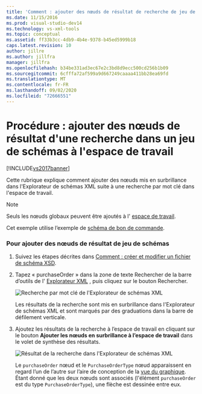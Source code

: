```yaml
---
title: 'Comment : ajouter des nœuds de résultat de recherche de jeu de schémas à l’espace de travail | Microsoft Docs'
ms.date: 11/15/2016
ms.prod: visual-studio-dev14
ms.technology: vs-xml-tools
ms.topic: conceptual
ms.assetid: ff33b3cc-4db9-4b4e-9378-b45ed5999b18
caps.latest.revision: 10
author: jillre
ms.author: jillfra
manager: jillfra
ms.openlocfilehash: b34be331ad3ec67e2c3bd8d9ecc500cd256b1b09
ms.sourcegitcommit: 6cfffa72af599a9d667249caaaa411bb28ea69fd
ms.translationtype: MT
ms.contentlocale: fr-FR
ms.lasthandoff: 09/02/2020
ms.locfileid: "72666551"
---
```

# <a name="how-to-add-schema-set-search-result-nodes-to-the-workspace"></a>Procédure : ajouter des nœuds de résultat d'une recherche dans un jeu de schémas à l'espace de travail
[!INCLUDE[vs2017banner](../includes/vs2017banner.md)]

Cette rubrique explique comment ajouter des nœuds mis en surbrillance dans l'Explorateur de schémas XML suite à une recherche par mot clé dans l'espace de travail.

> [!NOTE]
> Seuls les nœuds globaux peuvent être ajoutés à l' [espace de travail](../xml-tools/xml-schema-designer-workspace.md).

 Cet exemple utilise l’exemple de [schéma de bon de commande](../xml-tools/sample-xsd-file-purchase-order-schema.md).

### <a name="to-add-schema-set-result-nodes"></a>Pour ajouter des nœuds de résultat de jeu de schémas

1. Suivez les étapes décrites dans [Comment : créer et modifier un fichier de schéma XSD](../xml-tools/how-to-create-and-edit-an-xsd-schema-file.md).

2. Tapez « purchaseOrder » dans la zone de texte Rechercher de la barre d’outils de l' [Explorateur XML](../xml-tools/xml-schema-explorer.md) , puis cliquez sur le bouton Rechercher.

     ![Recherche par mot clé de l'Explorateur de schémas XML](../xml-tools/media/schemaexplorersearch.gif "SchemaExplorerSearch")

     Les résultats de la recherche sont mis en surbrillance dans l'Explorateur de schémas XML et sont marqués par des graduations dans la barre de défilement verticale.

3. Ajoutez les résultats de la recherche à l’espace de travail en cliquant sur le bouton **Ajouter les nœuds en surbrillance à l’espace de travail** dans le volet de synthèse des résultats.

     ![Résultat de la recherche dans l'Explorateur de schémas XML](../xml-tools/media/schemaexplorersearchresult.gif "SchemaExplorerSearchResult")

     Le `purchaseOrder` nœud et le `PurchaseOrderType` nœud apparaissent en regard l’un de l’autre sur l’aire de conception de la [vue du graphique](../xml-tools/graph-view.md). Étant donné que les deux nœuds sont associés (l'élément `purchaseOrder` est du type `PurchaseOrderType`), une flèche est dessinée entre eux.
